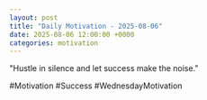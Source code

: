 ```yaml
---
layout: post
title: "Daily Motivation - 2025-08-06"
date: 2025-08-06 12:00:00 +0000
categories: motivation
---
```


"Hustle in silence and let success make the noise."

#Motivation #Success #WednesdayMotivation

